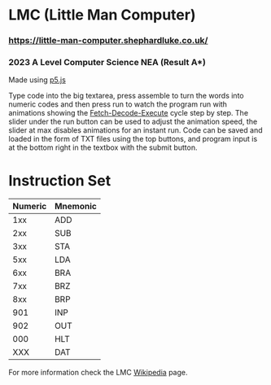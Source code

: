 # LMC (Little Man Computer)
### https://little-man-computer.shephardluke.co.uk/
### 2023 A Level Computer Science NEA (Result A*)
Made using [p5.js](https://p5js.org/)

Type code into the big textarea, press assemble to turn the words into numeric codes and then press run to watch the program run with animations showing the [Fetch-Decode-Execute](https://en.wikipedia.org/wiki/Instruction_cycle) cycle step by step. 
The slider under the run button can be used to adjust the animation speed, the slider at max disables animations for an instant run.
Code can be saved and loaded in the form of TXT files using the top buttons, and program input is at the bottom right in the textbox with the submit button.

# Instruction Set

|Numeric|Mnemonic|
|---|---|
|1xx|ADD|
|2xx|SUB|
|3xx|STA|
|5xx|LDA|
|6xx|BRA|
|7xx|BRZ|
|8xx|BRP|
|901|INP|
|902|OUT|
|000|HLT|
|XXX|DAT|

For more information check the LMC [Wikipedia](https://en.wikipedia.org/wiki/Little_man_computer) page.
